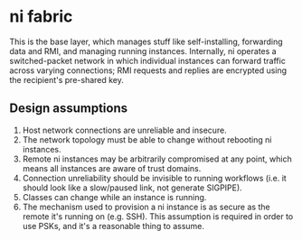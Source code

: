 # ni fabric
This is the base layer, which manages stuff like self-installing, forwarding
data and RMI, and managing running instances. Internally, ni operates a
switched-packet network in which individual instances can forward traffic
across varying connections; RMI requests and replies are encrypted using the
recipient's pre-shared key.

## Design assumptions
1. Host network connections are unreliable and insecure.
2. The network topology must be able to change without rebooting ni instances.
3. Remote ni instances may be arbitrarily compromised at any point, which means
   all instances are aware of trust domains.
4. Connection unreliability should be invisible to running workflows (i.e. it
   should look like a slow/paused link, not generate SIGPIPE).
5. Classes can change while an instance is running.
6. The mechanism used to provision a ni instance is as secure as the remote
   it's running on (e.g. SSH). This assumption is required in order to use
   PSKs, and it's a reasonable thing to assume.
